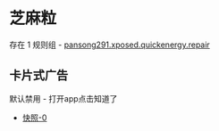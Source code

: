 # 芝麻粒

存在 1 规则组 - [pansong291.xposed.quickenergy.repair](/src/apps/pansong291.xposed.quickenergy.repair.ts)

## 卡片式广告

默认禁用 - 打开app点击知道了

- [快照-0](https://i.gkd.li/import/13445477)
